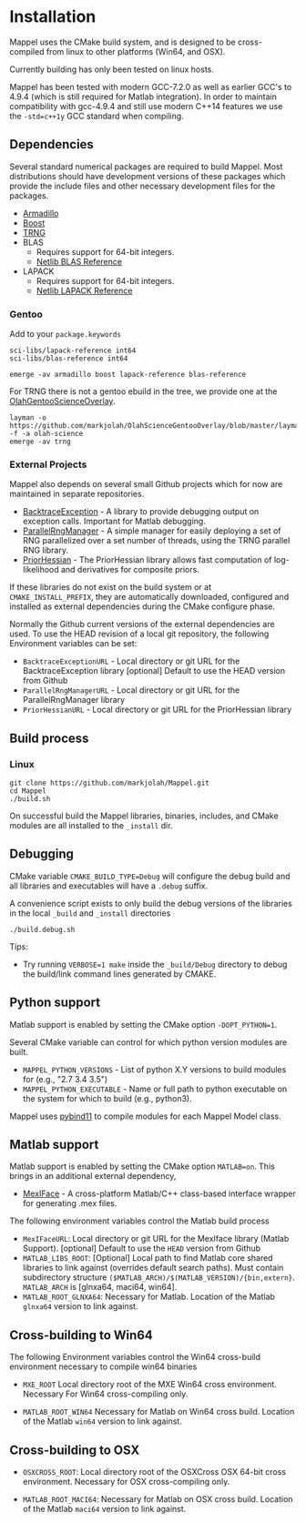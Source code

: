 # Installation

Mappel uses the CMake build system, and is designed to be cross-compiled from linux to other platforms (Win64, and OSX).

Currently building has only been tested on linux hosts.

Mappel has been tested with modern GCC-7.2.0 as well as earlier GCC's to 4.9.4 (which is still required for Matlab integration).  In order
to maintain compatibility with gcc-4.9.4 and still use modern C++14 features we use the `-std=c++1y` GCC standard when compiling. 

## Dependencies

Several standard numerical packages are required to build Mappel.  Most distributions should have development versions of these packages which provide the include files and
other necessary development files for the packages.

* [Armadillo](http://arma.sourceforge.net/)
* [Boost](http://www.boost.org/)
* [TRNG](https://github.com/rabauke/trng4)
* BLAS
    * Requires support for 64-bit integers.
    * [Netlib BLAS Reference](http://www.netlib.org/blas/)
* LAPACK
    * Requires support for 64-bit integers.
    * [Netlib LAPACK Reference](http://www.netlib.org/lapack/)

### Gentoo


Add to your `package.keywords`

```
sci-libs/lapack-reference int64
sci-libs/blas-reference int64
```

```
emerge -av armadillo boost lapack-reference blas-reference
```

For TRNG there is not a gentoo ebuild in the tree, we provide one at the [OlahGentooScienceOverlay](https://github.com/markjolah/OlahScienceGentooOverlay).


```
layman -o  https://github.com/markjolah/OlahScienceGentooOverlay/blob/master/layman.xml -f -a olah-science
emerge -av trng
```


### External Projects

Mappel also depends on several small Github projects which for now are maintained in separate repositories.

- [BacktraceException](https://github.com/markjolah/BacktraceException) - A library to provide debugging output 
    on exception calls.  Important for Matlab debugging.
- [ParallelRngManager](https://github.com/markjolah/ParallelRngManager) -  A simple manager for easily deploying a set of RNG 
   parallelized over a set number of threads, using the TRNG parallel RNG library.
- [PriorHessian](https://github.com/markjolah/ParallelRngManager) - The PriorHessian library allows fast 
    computation of log-likelihood and derivatives for composite priors.

If these libraries do not exist on the build system or at `CMAKE_INSTALL_PREFIX`, they are 
automatically downloaded, configured and installed as external dependencies during the CMake configure phase.

Normally the Github current versions of the external dependencies are used.  To use the HEAD revision of a local git repository,
the following Environment variables can be set:

- `BacktraceExceptionURL` - Local directory or git URL for the BacktraceException library [optional] Default to use the HEAD version from Github
- `ParallelRngManagerURL` - Local directory or git URL for the ParallelRngManager library 
- `PriorHessianURL` - Local directory or git URL for the PriorHessian library 

## Build process

### Linux

```
git clone https://github.com/markjolah/Mappel.git
cd Mappel
./build.sh
```
On successful build the Mappel libraries, binaries, includes, and CMake modules are all installed to the `_install` dir.

## Debugging

CMake variable `CMAKE_BUILD_TYPE=Debug` will configure the debug build and all libraries and executables will have a `.debug`
suffix.

A convenience script exists to only build the debug versions of the libraries in the local `_build` and `_install` directories

```
./build.debug.sh
```
Tips:
* Try running `VERBOSE=1 make` inside the `_build/Debug` directory to debug the build/link command lines generated by CMAKE.

## Python support
Matlab support is enabled by setting the CMake option `-DOPT_PYTHON=1`.  

Several CMake variable can control for which python version modules are built.
 * `MAPPEL_PYTHON_VERSIONS` - List of python X.Y versions to build modules for (e.g., "2.7 3.4 3.5")
 * `MAPPEL_PYTHON_EXECUTABLE` - Name or full path to python executable on the system for which to build (e.g., python3).

Mappel uses [pybind11](https://pybind11.readthedocs.io/en/stable/) to compile modules for each Mappel Model
class.


## Matlab support


Matlab support is enabled by setting the CMake option `MATLAB=on`.  This brings in an additional external dependency,
* [MexIFace](https://github.com/markjolah/MexIFace) - A cross-platform Matlab/C++ class-based interface wrapper for generating .mex files.

The following environment variables control the Matlab build process
* `MexIFaceURL`: Local directory or git URL for the MexIface library (Matlab Support). [optional] Default to use the `HEAD` version from Github
* `MATLAB_LIBS_ROOT`: [Optional] Local path to find Matlab core shared libraries to link against (overrides default search paths).
                   Must contain subdirectory structure `($MATLAB_ARCH)/$(MATLAB_VERSION)/{bin,extern}`.  `MATLAB_ARCH` is [glnxa64, maci64, win64].
* `MATLAB_ROOT_GLNXA64`: Necessary for Matlab.  Location of the Matlab `glnxa64` version to link against.

## Cross-building to Win64

The following Environment variables control the Win64 cross-build environment necessary to compile win64 binaries
* `MXE_ROOT` Local directory root of the MXE Win64 cross environment.  Necessary
                         For Win64 cross-compiling only.

* `MATLAB_ROOT_WIN64`  Necessary for Matlab on Win64 cross build.  Location of the Matlab `win64` version to link against.

## Cross-building to OSX

* `OSXCROSS_ROOT`: Local directory root of the OSXCross OSX 64-bit cross environment.
                         Necessary for OSX cross-compiling only.

* `MATLAB_ROOT_MACI64`: Necessary for Matlab on OSX cross build.  Location of the Matlab `maci64` version to link against.

